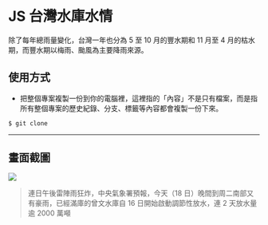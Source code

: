 # JS 台灣水庫水情

除了每年總雨量變化，台灣一年也分為 5 至 10 月的豐水期和 11 月至 4 月的枯水期，而豐水期以梅雨、颱風為主要降雨來源。

## 使用方式
- 把整個專案複製一份到你的電腦裡，這裡指的「內容」不是只有檔案，而是指所有整個專案的歷史紀錄、分支、標籤等內容都會複製一份下來。
```sh
$ git clone
```

----

## 畫面截圖
![](https://imgur.com/BYBIkhO.png)
> 連日午後雷陣雨狂炸，中央氣象署預報，今天（18 日）晚間到周二南部又有豪雨，已經滿庫的曾文水庫自 16 日開始啟動調節性放水，連 2 天放水量逾 2000 萬噸
